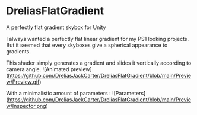 # DreliasFlatGradient
A perfectly flat gradient skybox for Unity

I always wanted a perfectly flat linear gradient for my PS1 looking projects. But it seemed that every skyboxes give a spherical appearance to gradients.

This shader simply generates a gradient and slides it vertically according to camera angle.
![Animated preview] (https://github.com/DreliasJackCarter/DreliasFlatGradient/blob/main/Preview/Preview.gif)

With a minimalistic amount of parameters :
![Parameters] (https://github.com/DreliasJackCarter/DreliasFlatGradient/blob/main/Preview/Inspector.png)